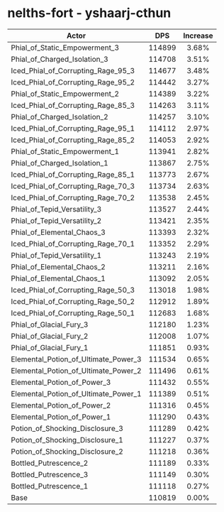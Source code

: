# nelths-fort - yshaarj-cthun
| Actor | DPS | Increase |
|---|:---:|:---:|
|Phial_of_Static_Empowerment_3|114899|3.68%|
|Phial_of_Charged_Isolation_3|114708|3.51%|
|Iced_Phial_of_Corrupting_Rage_95_3|114677|3.48%|
|Iced_Phial_of_Corrupting_Rage_95_2|114442|3.27%|
|Phial_of_Static_Empowerment_2|114389|3.22%|
|Iced_Phial_of_Corrupting_Rage_85_3|114263|3.11%|
|Phial_of_Charged_Isolation_2|114257|3.10%|
|Iced_Phial_of_Corrupting_Rage_95_1|114112|2.97%|
|Iced_Phial_of_Corrupting_Rage_85_2|114053|2.92%|
|Phial_of_Static_Empowerment_1|113941|2.82%|
|Phial_of_Charged_Isolation_1|113867|2.75%|
|Iced_Phial_of_Corrupting_Rage_85_1|113773|2.67%|
|Iced_Phial_of_Corrupting_Rage_70_3|113734|2.63%|
|Iced_Phial_of_Corrupting_Rage_70_2|113538|2.45%|
|Phial_of_Tepid_Versatility_3|113527|2.44%|
|Phial_of_Tepid_Versatility_2|113421|2.35%|
|Phial_of_Elemental_Chaos_3|113393|2.32%|
|Iced_Phial_of_Corrupting_Rage_70_1|113352|2.29%|
|Phial_of_Tepid_Versatility_1|113243|2.19%|
|Phial_of_Elemental_Chaos_2|113211|2.16%|
|Phial_of_Elemental_Chaos_1|113092|2.05%|
|Iced_Phial_of_Corrupting_Rage_50_3|113018|1.98%|
|Iced_Phial_of_Corrupting_Rage_50_2|112912|1.89%|
|Iced_Phial_of_Corrupting_Rage_50_1|112683|1.68%|
|Phial_of_Glacial_Fury_3|112180|1.23%|
|Phial_of_Glacial_Fury_2|112008|1.07%|
|Phial_of_Glacial_Fury_1|111851|0.93%|
|Elemental_Potion_of_Ultimate_Power_3|111534|0.65%|
|Elemental_Potion_of_Ultimate_Power_2|111496|0.61%|
|Elemental_Potion_of_Power_3|111432|0.55%|
|Elemental_Potion_of_Ultimate_Power_1|111389|0.51%|
|Elemental_Potion_of_Power_2|111316|0.45%|
|Elemental_Potion_of_Power_1|111290|0.43%|
|Potion_of_Shocking_Disclosure_3|111289|0.42%|
|Potion_of_Shocking_Disclosure_1|111227|0.37%|
|Potion_of_Shocking_Disclosure_2|111218|0.36%|
|Bottled_Putrescence_2|111189|0.33%|
|Bottled_Putrescence_3|111149|0.30%|
|Bottled_Putrescence_1|111118|0.27%|
|Base|110819|0.00%|
